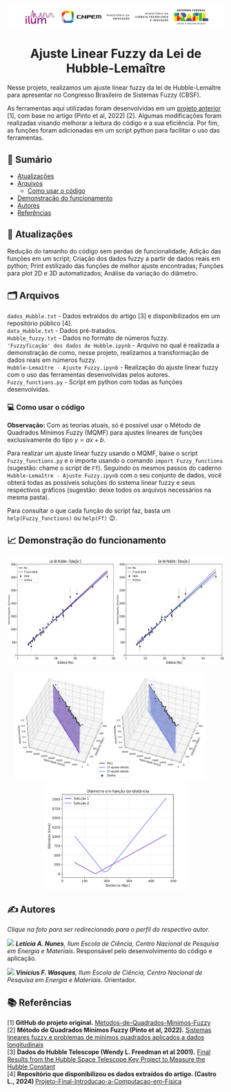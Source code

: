 <div align="center">
  <img src="imagens/logos_ilum_fundobranco.PNG" alt="Descrição da imagem" width="1000"/>
</div>

<h1 align="center">Ajuste Linear Fuzzy da Lei de Hubble-Lemaître</h1>

Nesse projeto, realizamos um ajuste linear fuzzy da lei de Hubble-Lemaître para apresentar no Congresso Brasileiro de Sistemas Fuzzy (CBSF).

As ferramentas aqui utilizadas foram desenvolvidas em um [projeto anterior](https://github.com/LuzMendes/Metodos-de-Quadrados-Minimos-Fuzzy) [1], com base no artigo (Pinto et al, 2022) [2]. Algumas modificações foram realizadas visando melhorar a leitura do código e a sua eficiência. Por fim, as funções foram adicionadas em um script python para facilitar o uso das ferramentas.

## 🔗 Sumário
- [Atualizações](#atualizações)
- [Arquivos](#arquivos)
  - [Como usar o código](#como-usar-o-código)
- [Demonstração do funcionamento](#demonstração-do-funcionamento)
- [Autores](#autores)
- [Referências](#referências)


## 🔧 Atualizações
Redução do tamanho do código sem perdas de funcionalidade; Adição das funções em um script; Criação dos dados fuzzy a partir de dados reais em python; Print estilizado das funções de melhor ajuste encontradas; Funções para plot 2D e 3D automatizados; Análise da variação do diâmetro.

## 🗂️ Arquivos
<code>dados_Hubble.txt</code> - Dados extraídos do artigo [3] e disponibilizados em um repositório público [4]. <br>
<code>data_Hubble.txt</code> - Dados pré-tratados. <br>
<code>Hubble_fuzzy.txt</code> - Dados no formato de números fuzzy. <br>
<code>'Fuzzyficação' dos dados de Hubble.ipynb</code> - Arquivo no qual é realizada a demonstração de como, nesse projeto, realizamos a transformação de dados reais em números fuzzy. <br>
<code>Hubble-Lemaître - Ajuste Fuzzy.ipynb</code> - Realização do ajuste linear fuzzy com o uso das ferramentas desenvolvidas pelos autores. <br>
<code>Fuzzy_functions.py</code> - Script em python com todas as funções desenvolvidas.


### 💻 Como usar o código
**Observação:** Com as teorias atuais, só é possível usar o Método de Quadrados Mínimos Fuzzy (MQMF) para ajustes lineares de funções exclusivamente do tipo $y = ax + b$.

Para realizar um ajuste linear fuzzy usando o MQMF, baixe o script <code>Fuzzy_functions.py</code> e o importe usando o comando <code>import Fuzzy_functions</code> (sugestão: chame o script de `Ff`). Seguindo os mesmos passos do caderno <code>Hubble-Lemaître - Ajuste Fuzzy.ipynb</code> com o seu conjunto de dados, você obterá todas as possíveis soluções do sistema linear fuzzy e seus respectivos gráficos (sugestão: deixe todos os arquivos necessários na mesma pasta).

Para consultar o que cada função do script faz, basta um `help(Fuzzy_functions)` ou `help(Ff)` 😉.


## 📈 Demonstração do funcionamento
<p align="center"> <img src="imagens/Lei_de_Hubble_final.png" height="250px"> </p>
<p align="center">
  <img src="imagens/Graph3D_LeiDeHubble.png" height="250px" style="display:inline-block; margin-right:25px;">
  <img src="imagens/Diâmetro x Distância.png" height="250px" style="display:inline-block;">
</p>


## ✍️ Autores
_Clique na foto para ser redirecionado para o perfil do respectivo autor._

[<img src="https://avatars.githubusercontent.com/u/172425156?v=4" width=80>](https://github.com/leticiaalmnunes)
_**Letícia A. Nunes**, Ilum Escola de Ciência, Centro Nacional de Pesquisa em Energia e Materiais_. Responsável pelo desenvolvimento do código e aplicação.

[<img src="https://avatars.githubusercontent.com/u/63320963?v=4" width=80>](https://github.com/viniciuswasques)
_**Vinícius F. Wasques**, Ilum Escola de Ciência, Centro Nacional de Pesquisa em Energia e Materiais_. Orientador.


## 📚 Referências
[1] <b>GitHub do projeto original.</b> [Metodos-de-Quadrados-Minimos-Fuzzy](https://github.com/LuzMendes/Metodos-de-Quadrados-Minimos-Fuzzy) <br>
[2] <b> Método de Quadrados Mínimos Fuzzy (Pinto et al, 2022).</b> [Sistemas lineares fuzzy e problemas de mínimos quadrados aplicados a dados longitudinais](https://www.ime.unicamp.br/~biomat/Bio32_art4.pdf) <br>
[3] <b> Dados do Hubble Telescope (Wendy L. Freedman et al 2001).</b> [Final Results from the Hubble Space Telescope Key Project to Measure the Hubble Constant](https://iopscience.iop.org/article/10.1086/320638) <br>
[4] <b>Repositório que disponibilizou os dados extraídos do artigo. (Castro L., 2024) </b> [Projeto-Final-Introducao-a-Computacao-em-Fisica](https://github.com/lrochacastro/Projeto-Final-Introducao-a-Computacao-em-Fisica)
